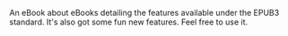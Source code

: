 An eBook about eBooks detailing the features available under the EPUB3 standard.
It's also got some fun new features.
Feel free to use it.
